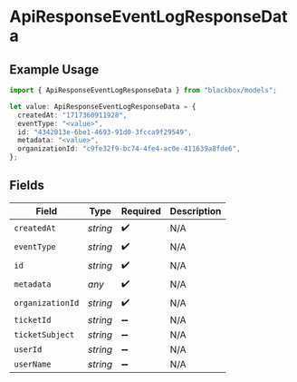 # ApiResponseEventLogResponseData

## Example Usage

```typescript
import { ApiResponseEventLogResponseData } from "blackbox/models";

let value: ApiResponseEventLogResponseData = {
  createdAt: "1717360911928",
  eventType: "<value>",
  id: "4342013e-6be1-4693-91d0-3fcca9f29549",
  metadata: "<value>",
  organizationId: "c9fe32f9-bc74-4fe4-ac0e-411639a8fde6",
};
```

## Fields

| Field              | Type               | Required           | Description        |
| ------------------ | ------------------ | ------------------ | ------------------ |
| `createdAt`        | *string*           | :heavy_check_mark: | N/A                |
| `eventType`        | *string*           | :heavy_check_mark: | N/A                |
| `id`               | *string*           | :heavy_check_mark: | N/A                |
| `metadata`         | *any*              | :heavy_check_mark: | N/A                |
| `organizationId`   | *string*           | :heavy_check_mark: | N/A                |
| `ticketId`         | *string*           | :heavy_minus_sign: | N/A                |
| `ticketSubject`    | *string*           | :heavy_minus_sign: | N/A                |
| `userId`           | *string*           | :heavy_minus_sign: | N/A                |
| `userName`         | *string*           | :heavy_minus_sign: | N/A                |